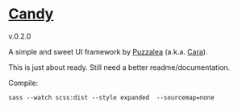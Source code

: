 # [Candy](https://puzzalea.github.io/candy/)

v.0.2.0

A simple and sweet UI framework by [Puzzalea](https://github.com/puzzalea) (a.k.a. [Cara](https://github.com/caraheacock)).

This is just about ready. Still need a better readme/documentation.

Compile:
```
sass --watch scss:dist --style expanded  --sourcemap=none
```
